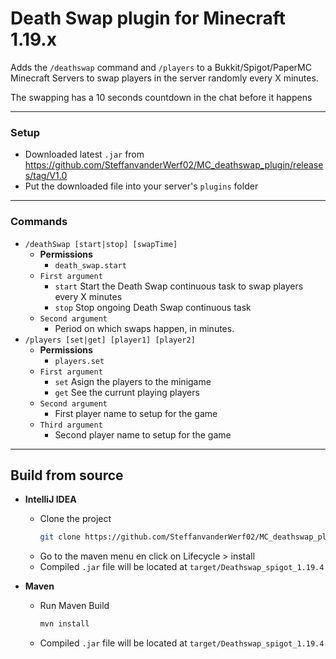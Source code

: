 # Death Swap plugin for Minecraft 1.19.x

Adds the `/deathswap` command and `/players` to a Bukkit/Spigot/PaperMC Minecraft Servers to swap players in the server randomly every X minutes.

The swapping has a 10 seconds countdown in the chat before it happens

---

### Setup

- Downloaded latest `.jar` from https://github.com/SteffanvanderWerf02/MC_deathswap_plugin/releases/tag/V1.0 
- Put the downloaded file into your server's `plugins` folder

---

### Commands

- `/deathSwap [start|stop] [swapTime]`
    - **Permissions**
        - `death_swap.start`
    - `First argument`
        - `start` Start the Death Swap continuous task to swap players every X minutes
        - `stop` Stop ongoing Death Swap continuous task
    - `Second argument` 
        - Period on which swaps happen, in minutes.
- `/players [set|get] [player1] [player2]`
    - **Permissions**
        - `players.set`
    - `First argument`
        - `set` Asign the players to the minigame
        - `get` See the currunt playing players
    - `Second argument`
        - First player name to setup for the game
    - `Third argument`
        - Second player name to setup for the game
---

## Build from source

- **IntelliJ IDEA**
    - Clone the project
        ```bash
        git clone https://github.com/SteffanvanderWerf02/MC_deathswap_plugin.git
        ```
    - Go to the maven menu en click on Lifecycle > install
    - Compiled `.jar` file will be located at `target/Deathswap_spigot_1.19.4`

- **Maven**
    - Run Maven Build
        ```bash
        mvn install
        ```
    - Compiled `.jar` file will be located at `target/Deathswap_spigot_1.19.4`


